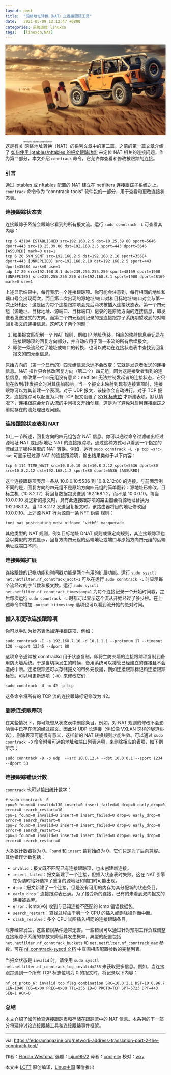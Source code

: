 ```yaml
---
layout: post
title:	"网络地址转换（NAT）之连接跟踪工具"
date:	2021-05-09 12:12:47 +0800 
categories:	系统运维 linuxcn 
tags:	[linuxcn,NAT]
---
```



![](/Asserts/Images/album/202105/09/120958wwocez99o2nofw8s.jpg)


这是有关<ruby> 网络地址转换 <rt>  network address translation </rt></ruby>（NAT）的系列文章中的第二篇。之前的第一篇文章介绍了 [如何使用 iptables/nftables 的报文跟踪功能](/article-13364-1.html) 来定位 NAT 相关的连接问题。作为第二部分，本文介绍 `conntrack` 命令，它允许你查看和修改被跟踪的连接。


### 引言


通过 iptables 或 nftables 配置的 NAT 建立在 netfilters 连接跟踪子系统之上。`conntrack` 命令作为 “conntrack-tools” 软件包的一部分，用于查看和更改连接状态表。


### 连接跟踪状态表


连接跟踪子系统会跟踪它看到的所有报文流。运行 `sudo conntrack -L` 可查看其内容：



```
tcp 6 43184 ESTABLISHED src=192.168.2.5 dst=10.25.39.80 sport=5646 dport=443 src=10.25.39.80 dst=192.168.2.5 sport=443 dport=5646 [ASSURED] mark=0 use=1
tcp 6 26 SYN_SENT src=192.168.2.5 dst=192.168.2.10 sport=35684 dport=443 [UNREPLIED] src=192.168.2.10 dst=192.168.2.5 sport=443 dport=35684 mark=0 use=1
udp 17 29 src=192.168.8.1 dst=239.255.255.250 sport=48169 dport=1900 [UNREPLIED] src=239.255.255.250 dst=192.168.8.1 sport=1900 dport=48169 mark=0 use=1

```

上述显示结果中，每行表示一个连接跟踪项。你可能会注意到，每行相同的地址和端口号会出现两次，而且第二次出现的源地址/端口对和目标地址/端口对会与第一次正好相反！这是因为每个连接跟踪项会先后两次被插入连接状态表。第一个四元组（源地址、目标地址、源端口、目标端口）记录的是原始方向的连接信息，即发送者发送报文的方向。而第二个四元组则记录的是连接跟踪子系统期望收到的对端回复报文的连接信息。这解决了两个问题：


1. 如果报文匹配到一个 NAT 规则，例如 IP 地址伪装，相应的映射信息会记录在链接跟踪项的回复方向部分，并自动应用于同一条流的所有后续报文。
2. 即使一条流经过了地址或端口的转换，也可以成功在连接状态表中查找到回复报文的四元组信息。


原始方向的（第一个显示的）四元组信息永远不会改变：它就是发送者发送的连接信息。NAT 操作只会修改回复方向（第二个）四元组，因为这是接受者看到的连接信息。修改第一个四元组没有意义：netfilter 无法控制发起者的连接状态，它只能在收到/转发报文时对其施加影响。当一个报文未映射到现有连接表项时，连接跟踪可以为其新建一个表项。对于 UDP 报文，该操作会自动进行。对于 TCP 报文，连接跟踪可以配置为只有 TCP 报文设置了 [SYN 标志位](https://en.wikipedia.org/wiki/Transmission_Control_Protocol#TCP_segment_structure) 才新建表项。默认情况下，连接跟踪会允许从流的中间报文开始创建，这是为了避免对启用连接跟踪之前就存在的流处理出现问题。


### 连接跟踪状态表和 NAT


如上一节所述，回复方向的四元组包含 NAT 信息。你可以通过命令过滤输出经过源地址 NAT 或目标地址 NAT 的连接跟踪项。通过这种方式可以看到一个指定的流经过了哪种类型的 NAT 转换。例如，运行 `sudo conntrack -L -p tcp –src-nat` 可显示经过源 NAT 的连接跟踪项，输出结果类似于以下内容：



```
tcp 6 114 TIME_WAIT src=10.0.0.10 dst=10.8.2.12 sport=5536 dport=80 src=10.8.2.12 dst=192.168.1.2 sport=80 dport=5536 [ASSURED]

```

这个连接跟踪项表示一条从 10.0.0.10:5536 到 10.8.2.12:80 的连接。与前面示例不同的是，回复方向的四元组不是原始方向四元组的简单翻转：源地址已修改。目标主机（10.8.2.12）将回复数据包发送到 192.168.1.2，而不是 10.0.0.10。每当 10.0.0.10 发送新的报文时，具有此连接跟踪项的路由器会将源地址替换为 192.168.1.2。当 10.8.2.12 发送回复报文时，该路由器将目的地址修改回 10.0.0.10。上述源 NAT 行为源自一条 [NFT 伪装](https://wiki.nftables.org/wiki-nftables/index.php/Performing_Network_Address_Translation_(NAT)#Masquerading) 规则：



```
inet nat postrouting meta oifname "veth0" masquerade

```

其他类型的 NAT 规则，例如目标地址 DNAT 规则或重定向规则，其连接跟踪项也会以类似的方式显示，回复方向四元组的远端地址或端口与原始方向四元组的远端地址或端口不同。


### 连接跟踪扩展


连接跟踪的记帐功能和时间戳功能是两个有用的扩展功能。运行 `sudo sysctl net.netfilter.nf_conntrack_acct=1` 可以在运行 `sudo conntrack -L` 时显示每个流经过的字节数和报文数。运行 `sudo sysctl net.netfilter.nf_conntrack_timestamp=1` 为每个连接记录一个开始时间戳，之后每次运行 `sudo conntrack -L` 时都可以显示这个流从开始经过了多少秒。在上述命令中增加 `–output ktimestamp` 选项也可以看到流开始的绝对时间。


### 插入和更改连接跟踪项


你可以手动为状态表添加连接跟踪项，例如：



```
sudo conntrack -I -s 192.168.7.10 -d 10.1.1.1 --protonum 17 --timeout 120 --sport 12345 --dport 80

```

这项命令通常被 conntrackd 用于状态复制，即将主防火墙的连接跟踪项复制到备用防火墙系统。于是当切换发生的时候，备用系统可以接管已经建立的连接且不会造成中断。连接跟踪还可以存储报文的带外元数据，例如连接跟踪标记和连接跟踪标签。可以用更新选项（`-U`）来修改它们：



```
sudo conntrack -U -m 42 -p tcp

```

这条命令将所有的 TCP 流的连接跟踪标记修改为 42。


### 删除连接跟踪项


在某些情况下，你可能想从状态表中删除条目。例如，对 NAT 规则的修改不会影响表中已存在流的经过报文。因此对 UDP 长连接（例如像 VXLAN 这样的隧道协议），删除表项可能很有意义，这样新的 NAT 转换规则才能生效。可以通过 `sudo conntrack -D` 命令附带可选的地址和端口列表选项，来删除相应的表项，如下例所示：



```
sudo conntrack -D -p udp  --src 10.0.12.4 --dst 10.0.0.1 --sport 1234 --dport 53

```

### 连接跟踪错误计数


`conntrack` 也可以输出统计数字：



```
# sudo conntrack -S
cpu=0 found=0 invalid=130 insert=0 insert_failed=0 drop=0 early_drop=0 error=0 search_restart=10
cpu=1 found=0 invalid=0 insert=0 insert_failed=0 drop=0 early_drop=0 error=0 search_restart=0
cpu=2 found=0 invalid=0 insert=0 insert_failed=0 drop=0 early_drop=0 error=0 search_restart=1
cpu=3 found=0 invalid=0 insert=0 insert_failed=0 drop=0 early_drop=0 error=0 search_restart=0

```

大多数计数器将为 0。`Found` 和 `insert` 数将始终为 0，它们只是为了后向兼容。其他错误计数包括：


* `invalid`：报文既不匹配已有连接跟踪项，也未创建新连接。
* `insert_failed`：报文新建了一个连接，但插入状态表时失败。这在 NAT 引擎在伪装时恰好选择了重复的源地址和端口时可能出现。
* `drop`：报文新建了一个连接，但是没有可用的内存为其分配新的状态条目。
* `early_drop`：连接跟踪表已满。为了接受新的连接，已有的未看到双向报文的连接被丢弃。
* `error`：icmp(v6) 收到与已知连接不匹配的 icmp 错误数据包。
* `search_restart`：查找过程由于另一个 CPU 的插入或删除操作而中断。
* `clash_resolve`：多个 CPU 试图插入相同的连接跟踪条目。


除非经常发生，这些错误条件通常无害。一些错误可以通过针对预期工作负载调整连接跟踪子系统的参数来降低其发生概率，典型的配置包括 `net.netfilter.nf_conntrack_buckets` 和 `net.netfilter.nf_conntrack_max` 参数。可在 [nf\_conntrack-sysctl 文档](https://git.kernel.org/pub/scm/linux/kernel/git/torvalds/linux.git/tree/Documentation/networking/nf_conntrack-sysctl.rst) 中查阅相应配置参数的完整列表。


当报文状态是 `invalid` 时，请使用 `sudo sysctl net.netfilter.nf_conntrack_log_invalid=255` 来获取更多信息。例如，当连接跟踪遇到一个所有 TCP 标志位均为 0 的报文时，将记录以下内容：



```
nf_ct_proto_6: invalid tcp flag combination SRC=10.0.2.1 DST=10.0.96.7 LEN=1040 TOS=0x00 PREC=0x00 TTL=255 ID=0 PROTO=TCP SPT=5723 DPT=443 SEQ=1 ACK=0

```

### 总结


本文介绍了如何检查连接跟踪表和存储在跟踪流中的 NAT 信息。本系列的下一部分将延伸讨论连接跟踪工具和连接跟踪事件框架。




---


via: <https://fedoramagazine.org/network-address-translation-part-2-the-conntrack-tool/>


作者：[Florian Westphal](https://fedoramagazine.org/author/strlen/) 选题：[lujun9972](https://github.com/lujun9972) 译者：[cooljelly](https://github.com/cooljelly) 校对：[wxy](https://github.com/wxy)


本文由 [LCTT](https://github.com/LCTT/TranslateProject) 原创编译，[Linux中国](https://linux.cn/) 荣誉推出
